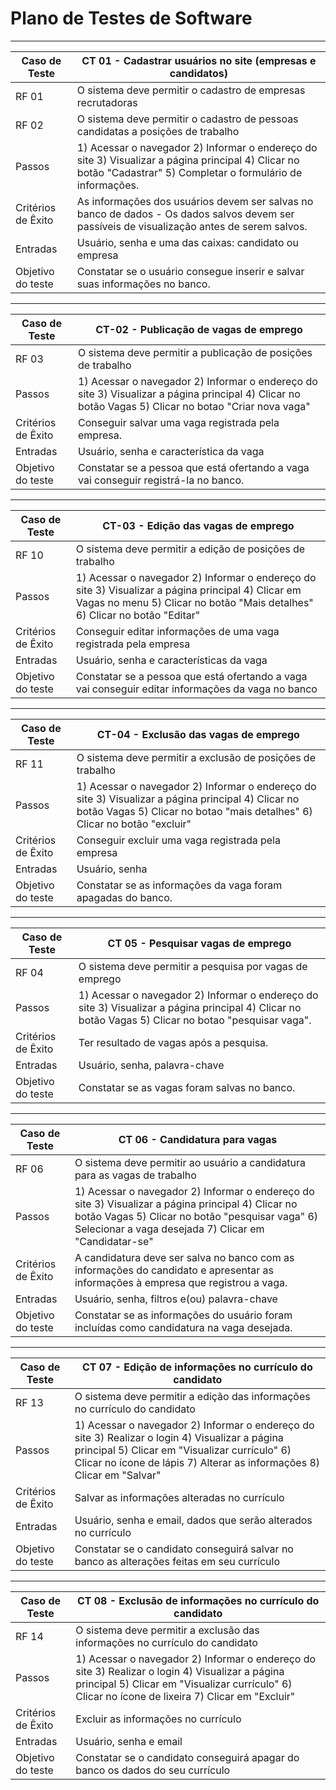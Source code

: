# Plano de Testes de Software

<div align = "center">
  
-----------------------------------------------------------------------------------------------------------------------------------------------------------------------
|Caso de Teste |CT 01 - Cadastrar usuários no site (empresas e candidatos) | 
|--------------------|------------------------------------|
| RF 01 | O sistema deve permitir o cadastro de empresas recrutadoras | 
| RF 02 | O sistema deve permitir o cadastro de pessoas candidatas a posições de trabalho | 
| Passos	| 1) Acessar o navegador 2) Informar o endereço do site 3) Visualizar a página principal 4) Clicar no botão "Cadastrar" 5) Completar o formulário de informações. |
| Critérios de Êxito | As informações dos usuários devem ser salvas no banco de dados - Os dados salvos devem ser passíveis de visualização antes de serem salvos. | 
| Entradas | Usuário, senha e uma das caixas: candidato ou empresa|
| Objetivo do teste | Constatar se o usuário consegue inserir e salvar suas informações no banco. | 
-----------------------------------------------------------------------------------------------------------------------------------------------------------------------

|Caso de Teste | CT-02 - Publicação de vagas de emprego |
|--------------------|------------------------------------|
| RF 03 | O sistema deve permitir a publicação de posições de trabalho|
|Passos | 1) Acessar o navegador 2) Informar o endereço do site 3) Visualizar a página principal 4) Clicar no botão Vagas 5) Clicar no botao "Criar nova vaga" |
|Critérios de Êxito | Conseguir salvar uma vaga registrada pela empresa.|
|Entradas| Usuário, senha e característica da vaga|
|Objetivo do teste | Constatar se a pessoa que está ofertando a vaga vai conseguir registrá-la no banco.                                         |

-----------------------------------------------------------------------------------------------------------------------------------------------------------------------
|Caso de Teste | CT-03 - Edição das vagas de emprego |
|--------------------|------------------------------------|
| RF 10 | O sistema deve permitir a edição de posições de trabalho|
|Passos | 1) Acessar o navegador 2) Informar o endereço do site 3) Visualizar a página principal 4) Clicar em Vagas no menu 5) Clicar no botão "Mais detalhes" 6) Clicar no botão "Editar" |
|Critérios de Êxito | Conseguir editar informações de uma vaga registrada pela empresa|
|Entradas| Usuário, senha e características da vaga|
|Objetivo do teste | Constatar se a pessoa que está ofertando a vaga vai conseguir editar informações da vaga no banco                                         |

-----------------------------------------------------------------------------------------------------------------------------------------------------------------------  
|Caso de Teste | CT-04 - Exclusão das vagas de emprego |
|--------------------|------------------------------------|
| RF 11 | O sistema deve permitir a exclusão de posições de trabalho|
|Passos | 1) Acessar o navegador 2) Informar o endereço do site 3) Visualizar a página principal 4) Clicar no botão Vagas 5) Clicar no botao "mais detalhes" 6) Clicar no botão "excluir" |
|Critérios de Êxito | Conseguir excluir uma vaga registrada pela empresa|
|Entradas| Usuário, senha |
|Objetivo do teste | Constatar se as informações da vaga foram apagadas do banco.                                         |

----------------------------------------------------------------------------------------------------------------------------------------------------------------------- 
  
|Caso de Teste | CT 05 - Pesquisar vagas de emprego |
|--------------------|------------------------------------|
| RF 04 | O sistema deve permitir a pesquisa por vagas de emprego|
|Passos | 1) Acessar o navegador 2) Informar o endereço do site 3) Visualizar a página principal 4) Clicar no botão Vagas 5) Clicar no botao "pesquisar vaga".|
|Critérios de Êxito | Ter resultado de vagas após a pesquisa.|
|Entradas| Usuário, senha, palavra-chave|
|Objetivo do teste | Constatar se as vagas foram salvas no banco.|

-----------------------------------------------------------------------------------------------------------------------------------------------------------------------
|Caso de Teste | CT 06 - Candidatura para vagas |
|--------------------|------------------------------------|
| RF 06 | O sistema deve permitir ao usuário a candidatura para as vagas de trabalho |
|Passos | 1) Acessar o navegador 2) Informar o endereço do site 3) Visualizar a página principal 4) Clicar no botão Vagas 5) Clicar no botão "pesquisar vaga" 6) Selecionar a vaga desejada 7) Clicar em "Candidatar-se" |
|Critérios de Êxito | A candidatura deve ser salva no banco com as informações do candidato e apresentar as informações à empresa que registrou a vaga.|
|Entradas |  Usuário, senha, filtros e(ou) palavra-chave|
|Objetivo do teste | Constatar se as informações do usuário foram incluídas como candidatura na vaga desejada.|

---------------------------------------------------------------------------------------------------------------------------------------------------------
|Caso de Teste | CT 07 - Edição de informações no currículo do candidato|
|--------------------|------------------------------------|
| RF 13 | O sistema deve permitir a edição das informações no currículo do candidato|
|Passos | 1) Acessar o navegador 2) Informar o endereço do site 3) Realizar o login 4) Visualizar a página principal 5) Clicar em "Visualizar currículo" 6) Clicar no ícone de lápis 7) Alterar as informações 8) Clicar em "Salvar"|
|Critérios de Êxito | Salvar as informações alteradas no currículo|
|Entradas| Usuário, senha e email, dados que serão alterados no currículo|
|Objetivo do teste | Constatar se o candidato conseguirá salvar no banco as alterações feitas em seu currículo|
  
-------------------------------------------------------------------------
|Caso de Teste | CT 08 - Exclusão de informações no currículo do candidato|
|--------------------|------------------------------------|
| RF 14 | O sistema deve permitir a exclusão das informações no currículo do candidato|
|Passos | 1) Acessar o navegador 2) Informar o endereço do site 3) Realizar o login 4) Visualizar a página principal 5) Clicar em "Visualizar currículo" 6) Clicar no ícone de lixeira 7) Clicar em "Excluir"|
|Critérios de Êxito | Excluir as informações no currículo|
|Entradas| Usuário, senha e email|
|Objetivo do teste | Constatar se o candidato conseguirá apagar do banco os dados do seu currículo|

